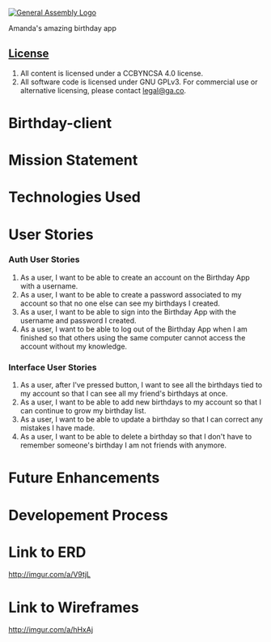 [![General Assembly Logo](https://camo.githubusercontent.com/1a91b05b8f4d44b5bbfb83abac2b0996d8e26c92/687474703a2f2f692e696d6775722e636f6d2f6b6538555354712e706e67)](https://generalassemb.ly/education/web-development-immersive)

Amanda's amazing birthday app

## [License](LICENSE)

1.  All content is licensed under a CC­BY­NC­SA 4.0 license.
1.  All software code is licensed under GNU GPLv3. For commercial use or
    alternative licensing, please contact legal@ga.co.
# Birthday-client

# Mission Statement

# Technologies Used

# User Stories
  ### Auth User Stories
  1. As a user, I want to be able to create an account on the Birthday App with a username.
  1. As a user, I want to be able to create a password associated to my account so that no one else can see my birthdays I created.
  1. As a user, I want to be able to sign into the Birthday App with the username and password I created.
  1. As a user, I want to be able to log out of the Birthday App when I am finished so that others using the same computer cannot access the account without my knowledge.
  ### Interface User Stories
  1. As a user, after I've pressed button, I want to see all the birthdays tied to my account so that I can see all my friend's birthdays at once.
  1. As a user, I want to be able to add new birthdays to my account so that I can continue to grow my birthday list.
  1. As a user, I want to be able to update a birthday so that I can correct any mistakes I have made.
  1. As a user, I want to be able to delete a birthday so that I don't have to remember someone's birthday I am not friends with anymore.

# Future Enhancements

# Developement Process

# Link to ERD
http://imgur.com/a/V9tjL

# Link to Wireframes
http://imgur.com/a/hHxAj

